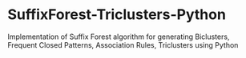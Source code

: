 # SuffixForest-Triclusters-Python
Implementation of Suffix Forest algorithm for generating Biclusters, Frequent Closed Patterns, Association Rules, Triclusters using Python
